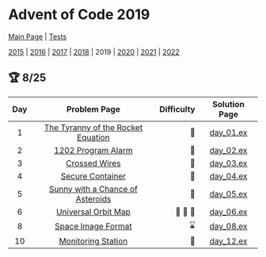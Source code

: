 # Advent of Code 2019

[Main Page](https://adventofcode.com/2019) | [Tests](/test/2019)

[2015](/lib/2015) | [2016](/lib/2016) | [2017](/lib/2017) | [2018](/lib/2018) | 2019 | [2020](/lib/2020) | [2021](/lib/2021) | [2022](/lib/2022)

## :trophy: 8/25

| Day | Problem Page | Difficulty | Solution Page |
| :---: | :------: | ---: | :---: |
| 1 | [The Tyranny of the Rocket Equation](https://adventofcode.com/2019/day/1) | :star2: | [day_01.ex](/lib/2019/day_01.ex) |
| 2 | [1202 Program Alarm](https://adventofcode.com/2019/day/2) | :star2: | [day_02.ex](/lib/2019/day_02.ex) |
| 3 | [Crossed Wires](https://adventofcode.com/2019/day/3)  | :star2: | [day_03.ex](/lib/2019/day_03.ex) |
| 4 | [Secure Container](https://adventofcode.com/2019/day/4)  | :star2: | [day_04.ex](/lib/2019/day_04.ex) |
| 5 | [Sunny with a Chance of Asteroids](https://adventofcode.com/2019/day/5)  | :star2: | [day_05.ex](/lib/2019/day_05.ex) |
| 6 | [Universal Orbit Map](https://adventofcode.com/2019/day/6)  | :star2: :star2: :star2: | [day_06.ex](/lib/2019/day_06.ex) |
| 8 | [Space Image Format](https://adventofcode.com/2019/day/8)  | :hourglass: | [day_08.ex](/lib/2019/day_08.ex) |
| 10 | [Monitoring Station](https://adventofcode.com/2019/day/10)  | :star2: | [day_12.ex](/lib/2019/day_10.ex) |
